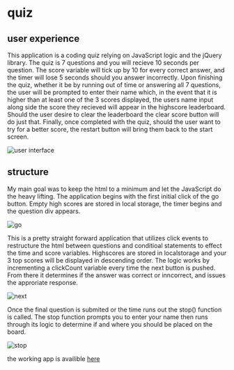 # quiz

## user experience

This application is a coding quiz relying on JavaScript logic and the jQuery library. The quiz is 7 
questions and you will recieve 10 seconds per question. The score variable will tick up by 10 for every 
correct answer, and the timer will lose 5 seconds should you answer incorrectly. Upon finishing the quiz,
whether it be by running out of time or answering all 7 questions, the user will be prompted to enter 
their name which, in the event that it is higher than at least one of the 3 scores displayed, the users 
name input along side the score they recieved will appear in the highscore leaderboard. Should the user 
desire to clear the leaderboard the clear score button will do just that. Finally, once completed with 
the quiz, should the user want to try for a better score, the restart button will bring them back to the 
start screen.

![user interface](https://user-images.githubusercontent.com/58165715/73380000-45fb2700-4291-11ea-8665-5b9ddbe7ab8a.JPG)

## structure

My main goal was to keep the html to a minimum and let the JavaScript do the heavy lifting. The 
application begins with the first initial click of the go button. Empty high scores are stored in local 
storage, the timer begins and the question div appears.

![go](https://user-images.githubusercontent.com/58165715/73379550-74c4cd80-4290-11ea-87b2-c52649545b0e.JPG)


This is a pretty straight forward application that utilizes click events to restructure the html between 
questions and conditioal statements to effect the time and score variables. Highscores are stored in 
localstorage and your 3 top scores will be displayed in descending order. The logic works by incrementing 
a clickCount variable every time the next button is pushed. From there it determines if the answer was 
correct or inncorrect, and issues the approriate response. 

![next](https://user-images.githubusercontent.com/58165715/73379720-c5d4c180-4290-11ea-997f-f5a4627c6863.JPG)

Once the final question is submited or the time runs out the stop() function is called. The stop function 
prompts you to enter your name then runs through its logic to determine if and where you should be placed 
on the board.

![stop](https://user-images.githubusercontent.com/58165715/73379761-db49eb80-4290-11ea-86cb-ad21f0c86e5b.JPG)

the working app is availible [here](https://michael-mend.github.io/password-generator/)
